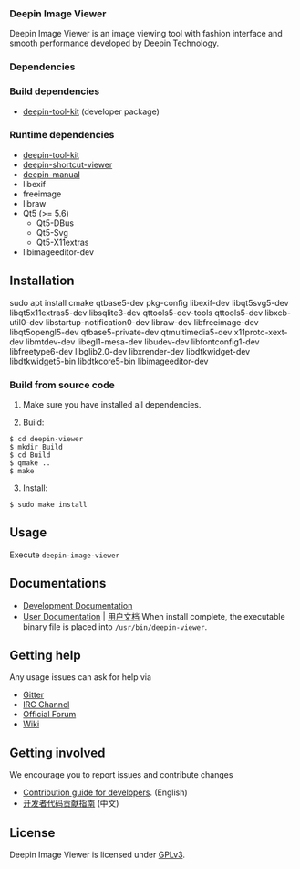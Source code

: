 ### Deepin Image Viewer

Deepin Image Viewer is an image viewing tool with fashion interface and smooth performance  developed by Deepin Technology.

### Dependencies

### Build dependencies

* [deepin-tool-kit](https://github.com/linuxdeepin/deepin-tool-kit) (developer package)

### Runtime dependencies

* [deepin-tool-kit](https://github.com/linuxdeepin/deepin-tool-kit)
* [deepin-shortcut-viewer](https://github.com/linuxdeepin/deepin-shortcut-viewer)
* [deepin-manual](https://github.com/linuxdeepin/deepin-manual)
* libexif
* freeimage
* libraw
* Qt5 (>= 5.6)
  * Qt5-DBus
  * Qt5-Svg
  * Qt5-X11extras
* libimageeditor-dev

## Installation

sudo apt install cmake qtbase5-dev pkg-config libexif-dev libqt5svg5-dev libqt5x11extras5-dev libsqlite3-dev qttools5-dev-tools qttools5-dev libxcb-util0-dev libstartup-notification0-dev libraw-dev libfreeimage-dev libqt5opengl5-dev qtbase5-private-dev qtmultimedia5-dev x11proto-xext-dev libmtdev-dev libegl1-mesa-dev libudev-dev libfontconfig1-dev libfreetype6-dev libglib2.0-dev libxrender-dev libdtkwidget-dev libdtkwidget5-bin libdtkcore5-bin libimageeditor-dev

### Build from source code

1. Make sure you have installed all dependencies.

2. Build:
```
$ cd deepin-viewer
$ mkdir Build
$ cd Build
$ qmake ..
$ make
```

3. Install:
```
$ sudo make install
```
## Usage

Execute `deepin-image-viewer`

## Documentations

 - [Development Documentation](https://linuxdeepin.github.io/deepin-image-viewer/)
 - [User Documentation](https://wiki.deepin.org/wiki/Deepin_Image_Viewer) | [用户文档](https://wikidev.uniontech.com/index.php?title=%E7%9C%8B%E5%9B%BE)
When install complete, the executable binary file is placed into `/usr/bin/deepin-viewer`.

## Getting help

Any usage issues can ask for help via
* [Gitter](https://gitter.im/orgs/linuxdeepin/rooms)
* [IRC Channel](https://webchat.freenode.net/?channels=deepin)
* [Official Forum](https://bbs.deepin.org/)
* [Wiki](https://wiki.deepin.org/)

## Getting involved

We encourage you to report issues and contribute changes

* [Contribution guide for developers](https://github.com/linuxdeepin/developer-center/wiki/Contribution-Guidelines-for-Developers-en). (English)
* [开发者代码贡献指南](https://github.com/linuxdeepin/developer-center/wiki/Contribution-Guidelines-for-Developers) (中文)

## License

Deepin Image Viewer is licensed under [GPLv3](LICENSE).
